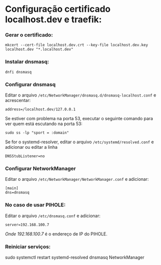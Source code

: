 # Configuração certificado localhost.dev e traefik:

### Gerar o certificado:
`mkcert --cert-file localhost.dev.crt --key-file localhost.dev.key localhost.dev "*.localhost.dev"`

### Instalar dnsmasq:
`dnfi dnsmasq`

### Configurar dnsmasq

Editar o arquivo `/etc/NetworkManager/dnsmasq.d/dnsmasq-localhost.conf` e acrescentar:

`address=/localhost.dev/127.0.0.1`

Se estiver com problema na porta 53, executar o seguinte comando para ver quem está escutando na porta 53:

`sudo ss -lp "sport = :domain"`

Se for o systemd-resolver, editar o arquivo `/etc/systemd/resolved.conf` e adicionar ou editar a linha

`DNSStubListener=no`

### Configurar NetworkManager

Editar o arquivo `/etc/NetworkManager/NetworkManager.conf` e adicionar:

```
[main]
dns=dnsmasq
```

### No caso de usar PIHOLE:
Editar o arquivo `/etc/dnsmasq.conf` e adicionar:

```
server=192.168.100.7
```

*Onde 192.168.100.7* é o endereço de IP do PIHOLE.


### Reiniciar serviços:

sudo systemctl restart systemd-resolved dnsmasq NetworkManager



